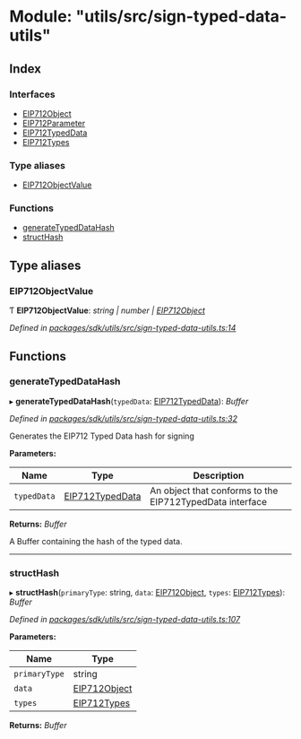 # Module: "utils/src/sign-typed-data-utils"

## Index

### Interfaces

* [EIP712Object](../interfaces/_utils_src_sign_typed_data_utils_.eip712object.md)
* [EIP712Parameter](../interfaces/_utils_src_sign_typed_data_utils_.eip712parameter.md)
* [EIP712TypedData](../interfaces/_utils_src_sign_typed_data_utils_.eip712typeddata.md)
* [EIP712Types](../interfaces/_utils_src_sign_typed_data_utils_.eip712types.md)

### Type aliases

* [EIP712ObjectValue](_utils_src_sign_typed_data_utils_.md#eip712objectvalue)

### Functions

* [generateTypedDataHash](_utils_src_sign_typed_data_utils_.md#generatetypeddatahash)
* [structHash](_utils_src_sign_typed_data_utils_.md#structhash)

## Type aliases

###  EIP712ObjectValue

Ƭ **EIP712ObjectValue**: *string | number | [EIP712Object](../interfaces/_utils_src_sign_typed_data_utils_.eip712object.md)*

*Defined in [packages/sdk/utils/src/sign-typed-data-utils.ts:14](https://github.com/celo-org/celo-monorepo/blob/master/packages/sdk/utils/src/sign-typed-data-utils.ts#L14)*

## Functions

###  generateTypedDataHash

▸ **generateTypedDataHash**(`typedData`: [EIP712TypedData](../interfaces/_utils_src_sign_typed_data_utils_.eip712typeddata.md)): *Buffer*

*Defined in [packages/sdk/utils/src/sign-typed-data-utils.ts:32](https://github.com/celo-org/celo-monorepo/blob/master/packages/sdk/utils/src/sign-typed-data-utils.ts#L32)*

Generates the EIP712 Typed Data hash for signing

**Parameters:**

Name | Type | Description |
------ | ------ | ------ |
`typedData` | [EIP712TypedData](../interfaces/_utils_src_sign_typed_data_utils_.eip712typeddata.md) | An object that conforms to the EIP712TypedData interface |

**Returns:** *Buffer*

A Buffer containing the hash of the typed data.

___

###  structHash

▸ **structHash**(`primaryType`: string, `data`: [EIP712Object](../interfaces/_utils_src_sign_typed_data_utils_.eip712object.md), `types`: [EIP712Types](../interfaces/_utils_src_sign_typed_data_utils_.eip712types.md)): *Buffer*

*Defined in [packages/sdk/utils/src/sign-typed-data-utils.ts:107](https://github.com/celo-org/celo-monorepo/blob/master/packages/sdk/utils/src/sign-typed-data-utils.ts#L107)*

**Parameters:**

Name | Type |
------ | ------ |
`primaryType` | string |
`data` | [EIP712Object](../interfaces/_utils_src_sign_typed_data_utils_.eip712object.md) |
`types` | [EIP712Types](../interfaces/_utils_src_sign_typed_data_utils_.eip712types.md) |

**Returns:** *Buffer*
